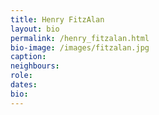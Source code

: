 ```yaml
---
title: Henry FitzAlan
layout: bio
permalink: /henry_fitzalan.html
bio-image: /images/fitzalan.jpg
caption:
neighbours:
role:
dates:
bio:
---
```


